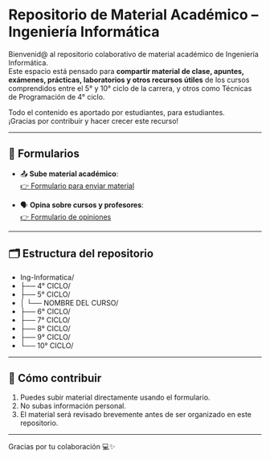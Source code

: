 # Repositorio de Material Académico – Ingeniería Informática

Bienvenid@ al repositorio colaborativo de material académico de Ingeniería Informática.  
Este espacio está pensado para **compartir material de clase, apuntes, exámenes, prácticas, laboratorios y otros recursos útiles** de los cursos comprendidos entre el 5° y 10° ciclo de la carrera, y otros como Técnicas de Programación de 4° ciclo.

Todo el contenido es aportado por estudiantes, para estudiantes.  
¡Gracias por contribuir y hacer crecer este recurso!

---

## 🔗 Formularios

- 📤 **Sube material académico**:  
  [👉 Formulario para enviar material](https://forms.gle/wdWbTZs6XrR2zmDz6)

- 🗣️ **Opina sobre cursos y profesores**:  
  [👉 Formulario de opiniones](https://forms.gle/gaWnw48gSrTHaGGDA)

---

## 🗂️ Estructura del repositorio
- Ing-Informatica/
- ├── 4° CICLO/
- ├── 5° CICLO/
- │   └── NOMBRE DEL CURSO/
- ├── 6° CICLO/
- ├── 7° CICLO/
- ├── 8° CICLO/
- ├── 9° CICLO/
- └── 10° CICLO/

---

## 🙌 Cómo contribuir

1. Puedes subir material directamente usando el formulario.
2. No subas información personal.
3. El material será revisado brevemente antes de ser organizado en este repositorio.

---

Gracias por tu colaboración 💻✨

